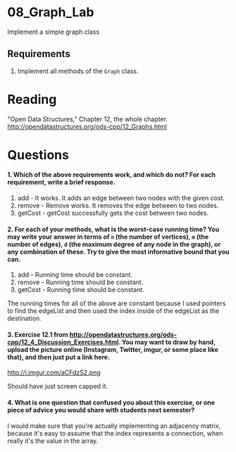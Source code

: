 08_Graph_Lab
============

Implement a simple graph class

Requirements
------------

1. Implement all methods of the `Graph` class.

Reading
=======
"Open Data Structures," Chapter 12, the whole chapter. http://opendatastructures.org/ods-cpp/12_Graphs.html

Questions
=========

#### 1. Which of the above requirements work, and which do not? For each requirement, write a brief response.

1. add - It works. It adds an edge between two nodes with the given cost.
2. remove - Remove works. It removes the edge between to two nodes.
3. getCost - getCost successfully gets the cost between two nodes.

#### 2. For each of your methods, what is the worst-case running time? You may write your answer in terms of `n` (the number of vertices), `m` (the number of edges), `d` (the maximum degree of any node in the graph), or any combination of these. Try to give the most informative bound that you can.

1. add - Running time should be constant. 
2. remove - Running time should be constant.
3. getCost - Running time should be constant.

The running times for all of the above are constant because I used pointers to find the edgeList and then used the index inside of the edgeList as the destination. 

#### 3. Exercise 12.1 from http://opendatastructures.org/ods-cpp/12_4_Discussion_Exercises.html. You may want to draw by hand, upload the picture online (Instagram, Twitter, imgur, or some place like that), and then just put a link here.

http://i.imgur.com/aCFdzS2.png 

Should have just screen capped it. 

#### 4. What is one question that confused you about this exercise, or one piece of advice you would share with students next semester?

I would make sure that you're actually implementing an adjacency matrix, because it's easy to assume that the index represents a connection, when really it's the value in the array. 
